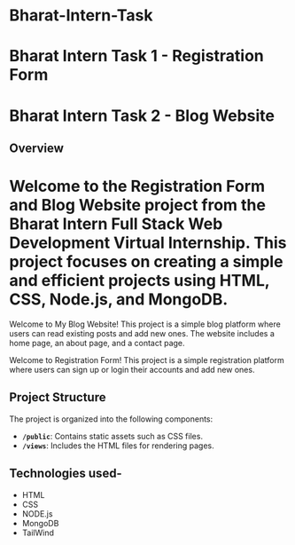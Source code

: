 # Bharat-Intern-Task
# Bharat Intern Task 1 - Registration Form
# Bharat Intern Task 2 - Blog Website

## Overview
 # Welcome to the Registration Form and Blog Website project from the Bharat Intern Full Stack Web Development Virtual Internship. This project focuses on creating a simple and efficient projects using HTML, CSS, Node.js, and MongoDB.


 Welcome to My Blog Website! This project is a simple blog platform where users can read existing posts and add new ones. The website includes a home page, an about page, and a contact page.
 
 Welcome to Registration Form! This project is a simple registration platform where users can sign up or login  their accounts and add new ones. 



## Project Structure

The project is organized into the following components:

- **`/public`**: Contains static assets such as CSS files.
- **`/views`**: Includes the HTML files for rendering pages.

  
## Technologies used-
- HTML
- CSS
- NODE.js
- MongoDB
- TailWind

